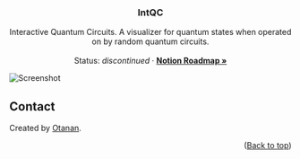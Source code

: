 <!-- Filename:      README.md -->
<!-- Author:        Jonathan Delgado -->
<!-- Description:   GitHub README -->

<!-- Header -->
<h3 align="center">IntQC</h3>
  <p align="center">
    Interactive Quantum Circuits. A visualizer for quantum states when operated on by random quantum circuits.
    <br />
    <br />
    Status: <em>discontinued</em>
    ·
    <a href="https://otanan.notion.site/IntQC-380ababd4ce54915995edb241d0064bb"><strong>Notion Roadmap »</strong></a>
  </p>
</div>

<!-- Project Screenshot -->
![Screenshot](https://jdelgado.net/images/quantum-information-theory/intqc.webp "IntQC")


## Contact
Created by [Otanan](https://github.com/otanan).

<p align="right">(<a href="#readme-top">Back to top</a>)</p>